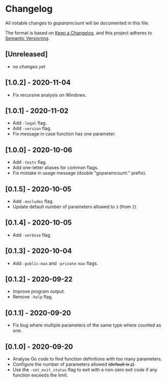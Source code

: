 # Changelog

All notable changes to *goparamcount* will be documented in this file.

The format is based on [Keep a Changelog], and this project adheres to [Semantic
Versioning].

## [Unreleased]

- _no changes yet_

## [1.0.2] - 2020-11-04

- Fix recursive analysis on Windows.

## [1.0.1] - 2020-11-02

- Add `-legal` flag.
- Add `-version` flag.
- Fix message in case function has one parameter.

## [1.0.0] - 2020-10-06

- Add `-tests` flag.
- Add one-letter aliases for common flags.
- Fix mistake in usage message (double "goparamcount:" prefix).

## [0.1.5] - 2020-10-05

- Add `-excludes` flag.
- Update default number of parameters allowed to `3` (from `2`).

## [0.1.4] - 2020-10-05

- Add `-verbose` flag.

## [0.1.3] - 2020-10-04

- Add `-public-max` and `-private-max` flags.

## [0.1.2] - 2020-09-22

- Improve program output.
- Remove `-help` flag.

## [0.1.1] - 2020-09-20

- Fix bug where multiple parameters of the same type where counted as one.

## [0.1.0] - 2020-09-20

- Analyse Go code to find function definitions with too many parameters.
- Configure the number of parameters allowed ~~(default is `2`)~~.
- Use the `-set_exit_status` flag to exit with a non-zero exit code if any
  function exceeds the limit.

[keep a changelog]: https://keepachangelog.com/en/1.0.0/
[semantic versioning]: https://semver.org/spec/v2.0.0.html
